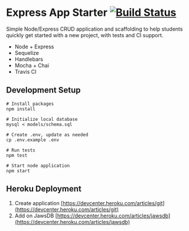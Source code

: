 # Express App Starter [![Build Status](https://travis-ci.com/joshuaarias357/jlmt.svg?branch=master)](https://travis-ci.com/joshuaarias357/jlmt)

Simple Node/Express CRUD application and scaffolding to help students quickly get started with a new project, with tests and CI support.

- Node + Express
- Sequelize
- Handlebars
- Mocha + Chai
- Travis CI

## Development Setup

```
# Install packages
npm install

# Initialize local database
mysql < models/schema.sql

# Create .env, update as needed
cp .env.example .env

# Run tests
npm test

# Start node application
npm start
```

## Heroku Deployment
1. Create application [https://devcenter.heroku.com/articles/git](https://devcenter.heroku.com/articles/git)
2. Add on JawsDB [https://devcenter.heroku.com/articles/jawsdb](https://devcenter.heroku.com/articles/jawsdb)


